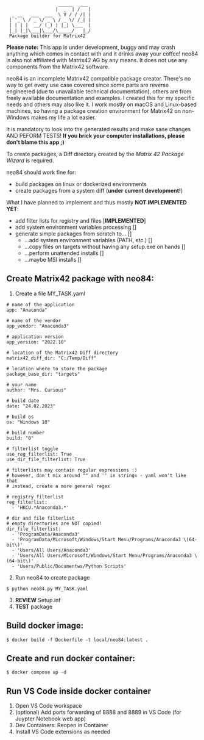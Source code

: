 ```
                   _____   ___ 
                  |  _  | /   |
  _ __   ___  ___  \ V / / /| |
 | '_ \ / _ \/ _ \ / _ \/ /_| |
 | | | |  __/ (_) | |_| \___  |
 |_| |_|\___|\___/\_____/   |_/
 Package builder for Matrix42
```

__Please note:__ This app is under development, buggy and may crash anything which comes in contact with and it drinks away your coffee! neo84 is also not affiliated with Matrix42 AG by any means. It does not use any components from the Matrix42 software.

neo84 is an incomplete Matrix42 compatible package creator. There's no way to get every use case covered since some parts are reverse engineered (due to unavailable technical documentation), others are from freely available documentation and examples. I created this for my specific needs and others may also like it. I work mostly on macOS and Linux-based machines, so having a package creation environment for Matrix42 on non-Windows makes my life a lot easier.

It is mandatory to look into the generated results and make sane changes AND PEFORM TESTS! __If you brick your computer installations, please don't blame this app ;)__

To create packages, a Diff directory created by the _Matrix 42 Package Wizard_ is required.

neo84 should work fine for:

* build packages on linux or dockerized environments
* create packages from a system diff (__under current development!__)

What I have planned to implement and thus mostly __NOT IMPLEMENTED YET__:

* add filter lists for registry and files [__IMPLEMENTED__]
* add system environment variables processing []
* generate simple packages from scratch to... []
    * ...add system environment variables (PATH, etc.) []
    * ...copy files on targets without having any setup.exe on hands []
    * ...perform unattended installs []
    * ...maybe MSI installs []

Create Matrix42 package with neo84:
---

1. Create a file MY_TASK.yaml

```
# name of the application
app: "Anaconda"

# name of the vendor
app_vendor: "Anaconda3"

# application version
app_version: "2022.10"

# location of the Matrix42 Diff directory
matrix42_diff_dir: "C:/Temp/Diff"

# location where to store the package
package_base_dir: "targets"

# your name
author: "Mrs. Curious"

# build date
date: "24.02.2023"

# build os
os: "Windows 10"

# build number
build: "0"

# filterlist toggle
use_reg_filterlist: True
use_dir_file_filterlist: True

# filterlists may contain regular expressions :)
# however, don't mix around "" and '' in strings - yaml won't like that
# instead, create a more general regex

# registry filterlist
reg_filterlist:
  - 'HKCU.*Anaconda3.*'

# dir and file filterlist
# empty directories are NOT copied!
dir_file_filterlist:
  - 'ProgramData/Anaconda3'
  - 'ProgramData/Microsoft/Windows/Start Menu/Programs/Anaconda3 \(64-bit\)'
  - 'Users/All Users/Anaconda3'
  - 'Users/All Users/Microsoft/Windows/Start Menu/Programs/Anaconda3 \(64-bit\)'
  - 'Users/Public/Documentws/Python Scripts'
```

2. Run neo84 to create package

```
$ python neo84.py MY_TASK.yaml
```

3. __REVIEW__ Setup.inf
4. __TEST__ package

Build docker image:
---

```
$ docker build -f Dockerfile -t local/neo84:latest .
```

Create and run docker container:
---

```
$ docker compose up -d
```

Run VS Code inside docker container
---

1. Open VS Code workspace
2. (optional) Add ports forwarding of 8888 and 8889 in VS Code (for Juypter Notebook web app)
3. Dev Containers: Reopen in Container
4. Install VS Code extensions as needed